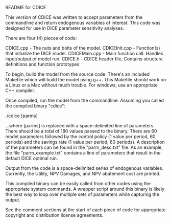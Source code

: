 README for CDICE

This version of CDICE was written to accept parameters from the commandline and return endogenous variables of interest. This code was designed for use in DICE parameter sensitivity analyses.

There are four (4) pieces of code:

CDICE.cpp - The nuts and bolts of the model. CDICEInit.cpp - Function(s) that initialize the DICE model. CDICEMain.cpp - Main function call. Handles input/output of model run. CDICE.h - CDICE header file. Contains structure definitions and function prototypes

To begin, build the model from the source code. There's an included Makefile which will build the model using g++. This Makefile should work on a Linux or a Mac without much trouble. For windows, use an appropriate C++ compiler.

Once compiled, run the model from the commandline. Assuming you called the compiled binary "cdice":

./cdice [parms]

...where [parms] is replaced with a space-delimited line of parameters. There should be a total of 180 values passed to the binary. There are 60 model parameters followed by the control policy (1 value per period, 60 periods) and the savings rate (1 value per period, 60 periods). A description of the parameters can be found in the "parm_desc.txt" file. As an example, the file "parm_example.txt" contains a line of parameters that result in the default DICE optimal run.

Output from the code is a space-delimited series of endogenous variables. Currently, the Utility, NPV Damages, and NPV abatement cost are printed.

This compiled binary can be easily called from other codes using the appropriate system commands. A wrapper script around this binary is likely the best way to loop over multiple sets of parameters while capturing the output.

See the comment sections at the start of each piece of code for appropriate copyright and distribution license agreements.